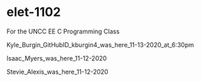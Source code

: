 # elet-1102
For the UNCC EE C Programming Class

Kyle_Burgin_GitHubID_kburgin4_was_here_11-13-2020_at_6:30pm

Isaac_Myers_was_here_11-12-2020

Stevie_Alexis_was_here_11-12-2020

